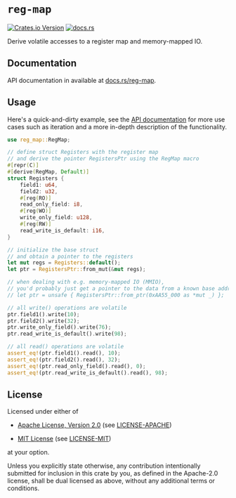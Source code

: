 # `reg-map`

[![Crates.io Version](https://img.shields.io/crates/v/reg-map)](https://crates.io/crates/reg-map)
[![docs.rs](https://img.shields.io/docsrs/reg-map)](https://docs.rs/reg-map)

Derive volatile accesses to a register map and memory-mapped IO.

## Documentation

API documentation in available at [docs.rs/reg-map](https://docs.rs/reg-map).

## Usage

Here's a quick-and-dirty example, see the [API documentation](https://docs.rs/reg-map) for more use
cases such as iteration and a more in-depth description of the functionality.

```rust
use reg_map::RegMap;

// define struct Registers with the register map
// and derive the pointer RegistersPtr using the RegMap macro
#[repr(C)]
#[derive(RegMap, Default)]
struct Registers {
    field1: u64,
    field2: u32,
    #[reg(RO)]
    read_only_field: i8,
    #[reg(WO)]
    write_only_field: u128,
    #[reg(RW)]
    read_write_is_default: i16,
}

// initialize the base struct
// and obtain a pointer to the registers
let mut regs = Registers::default();
let ptr = RegistersPtr::from_mut(&mut regs);

// when dealing with e.g. memory-mapped IO (MMIO),
// you'd probably just get a pointer to the data from a known base address
// let ptr = unsafe { RegistersPtr::from_ptr(0xAA55_000 as *mut _) };

// all write() operations are volatile
ptr.field1().write(10);
ptr.field2().write(32);
ptr.write_only_field().write(76);
ptr.read_write_is_default().write(98);

// all read() operations are volatile
assert_eq!(ptr.field1().read(), 10);
assert_eq!(ptr.field2().read(), 32);
assert_eq!(ptr.read_only_field().read(), 0);
assert_eq!(ptr.read_write_is_default().read(), 98);
```

## License

Licensed under either of

* [Apache License, Version 2.0](https://www.apache.org/licenses/LICENSE-2.0)
  (see [LICENSE-APACHE](LICENSE-APACHE))

* [MIT License](https://opensource.org/licenses/MIT)
  (see [LICENSE-MIT](LICENSE-MIT))

at your option.

Unless you explicitly state otherwise, any contribution intentionally submitted for inclusion in
this crate by you, as defined in the Apache-2.0 license, shall be dual licensed as above, without
any additional terms or conditions.
